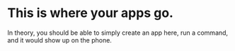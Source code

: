 # This is where your apps go.

In theory, you should be able to simply create an app here, run a command, and it would show up on the phone.